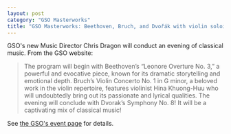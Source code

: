 ```yaml
---
layout: post
category: "GSO Masterworks"
title: "GSO Masterworks: Beethoven, Bruch, and Dvořák with violin soloist Hina Khuong-Huu"
---
```


GSO's new Music Director Chris Dragon will conduct an evening of classical music. From the GSO website:

> The program will begin with Beethoven’s “Leonore Overture No. 3,” a powerful and evocative piece, known for its dramatic storytelling and emotional depth. Bruch’s Violin Concerto No. 1 in G minor, a beloved work in the violin repertoire, features violinist Hina Khuong-Huu who will undoubtedly bring out its passionate and lyrical qualities. The evening will conclude with Dvorak’s Symphony No. 8! It will be a captivating mix of classical music!

See [the GSO's event page](https://greensborosymphony.org/event/hina-khuong-huu-violin/) for details.
